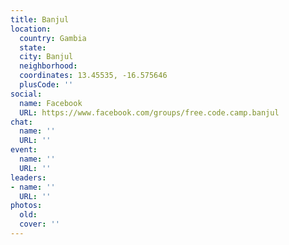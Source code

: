 ```yaml
---
title: Banjul
location:
  country: Gambia
  state: 
  city: Banjul
  neighborhood: 
  coordinates: 13.45535, -16.575646
  plusCode: ''
social:
  name: Facebook
  URL: https://www.facebook.com/groups/free.code.camp.banjul
chat:
  name: ''
  URL: ''
event:
  name: ''
  URL: ''
leaders:
- name: ''
  URL: ''
photos:
  old: 
  cover: ''
---
```

